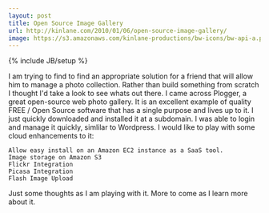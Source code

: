 ```yaml
---
layout: post
title: Open Source Image Gallery
url: http://kinlane.com/2010/01/06/open-source-image-gallery/
image: https://s3.amazonaws.com/kinlane-productions/bw-icons/bw-api-a.png
---
```

{% include JB/setup %}
I am trying to find to find an appropriate solution for a friend that will allow him to manage a photo collection. Rather than build something from scratch I thought I'd take a look to see whats out there.
I came across Plogger, a great open-source web photo gallery.
It is an excellent example of quality FREE / Open Source software that has a single purpose and lives up to it.
I just quickly downloaded and installed it at a subdomain. I was able to login and manage it quickly, simlilar to Wordpress.
I would like to play with some cloud enhancements to it:

	Allow easy install on an Amazon EC2 instance as a SaaS tool.
	Image storage on Amazon S3
	Flickr Integration
	Picasa Integration
	Flash Image Upload

Just some thoughts as I am playing with it. More to come as I learn more about it.
